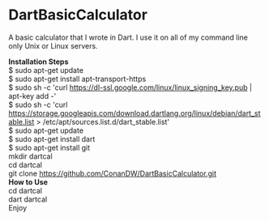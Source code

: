 # DartBasicCalculator
A basic calculator that I wrote in Dart. I use it on all of my command line only Unix or Linux servers.

<b>Installation Steps</b>
<br />
$ sudo apt-get update
<br />
$ sudo apt-get install apt-transport-https
<br />
$ sudo sh -c 'curl https://dl-ssl.google.com/linux/linux_signing_key.pub | apt-key add -'
<br />
$ sudo sh -c 'curl https://storage.googleapis.com/download.dartlang.org/linux/debian/dart_stable.list > /etc/apt/sources.list.d/dart_stable.list'
<br />
$ sudo apt-get update
<br />
$ sudo apt-get install dart
<br />
$ sudo apt-get install git
<br />
mkdir dartcal
<br />
cd dartcal
<br />
git clone https://github.com/ConanDW/DartBasicCalculator.git
<br />
<b>How to Use</b>
<br />
cd dartcal
<br />
dart dartcal
<br />
Enjoy  
  
